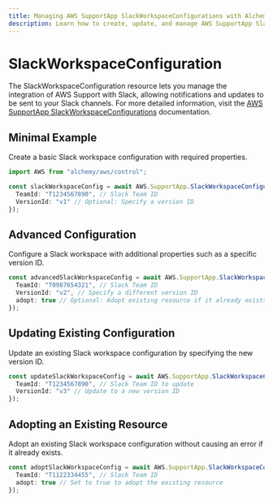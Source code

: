 ```yaml
---
title: Managing AWS SupportApp SlackWorkspaceConfigurations with Alchemy
description: Learn how to create, update, and manage AWS SupportApp SlackWorkspaceConfigurations using Alchemy Cloud Control.
---
```


# SlackWorkspaceConfiguration

The SlackWorkspaceConfiguration resource lets you manage the integration of AWS Support with Slack, allowing notifications and updates to be sent to your Slack channels. For more detailed information, visit the [AWS SupportApp SlackWorkspaceConfigurations](https://docs.aws.amazon.com/supportapp/latest/userguide/) documentation.

## Minimal Example

Create a basic Slack workspace configuration with required properties.

```ts
import AWS from "alchemy/aws/control";

const slackWorkspaceConfig = await AWS.SupportApp.SlackWorkspaceConfiguration("mySlackWorkspaceConfig", {
  TeamId: "T1234567890", // Slack Team ID
  VersionId: "v1" // Optional: Specify a version ID
});
```

## Advanced Configuration

Configure a Slack workspace with additional properties such as a specific version ID.

```ts
const advancedSlackWorkspaceConfig = await AWS.SupportApp.SlackWorkspaceConfiguration("advancedSlackWorkspaceConfig", {
  TeamId: "T0987654321", // Slack Team ID
  VersionId: "v2", // Specify a different version ID
  adopt: true // Optional: Adopt existing resource if it already exists
});
```

## Updating Existing Configuration

Update an existing Slack workspace configuration by specifying the new version ID.

```ts
const updateSlackWorkspaceConfig = await AWS.SupportApp.SlackWorkspaceConfiguration("updateSlackWorkspaceConfig", {
  TeamId: "T1234567890", // Slack Team ID to update
  VersionId: "v3" // Update to a new version ID
});
```

## Adopting an Existing Resource

Adopt an existing Slack workspace configuration without causing an error if it already exists.

```ts
const adoptSlackWorkspaceConfig = await AWS.SupportApp.SlackWorkspaceConfiguration("adoptSlackWorkspaceConfig", {
  TeamId: "T1122334455", // Slack Team ID
  adopt: true // Set to true to adopt the existing resource
});
```